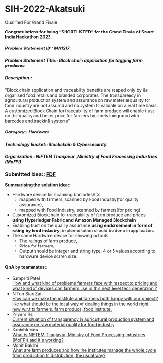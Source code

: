 # SIH-2022-Akatsuki
Qualified For Grand Finale

**Congratulations for being “SHORTLISTED” for the Grand Finale of Smart India Hackathon 2022.**  

##### Problem Statement ID::	MA1217  
##### Problem Statement Title::	Block chain application for tagging farm produces  
##### Description::  
"Block chain application and traceability benefits are reaped only by &e organised food retails and branded corporates. The transparency in agricultural production system and assurance on raw material quality for food industry are not assurcd and no system to validate on a real time basis. A customized Block Chain for traceability of farm produce will enable trust on the quality and better price for farmers by labels integratcd with barcodes and trackinB systems"  
##### Category:: Hardware  
##### Technology Bucket::	Blockchain & Cybersecurity  
##### Organization:: 	NIFTEM Thanjavur ,Ministry of Food Processing Industries (MoFPI)  

### Submitted Idea:: [PDF](https://sih.gov.in/uploads/template/SMARTINDIAHACKATHON202220220515204519.pdf)  
**Summarising the solution idea::**  
* Hardware device for scanning barcodes/IDs
    *  mapped with farmers, scanned by Food Industry(for quality assurance),
    *  mapped with Food Industry, scanned by farmers(for pricing).  
* Customized Blockchain for traceability of farm produce and prices **using Hyperledger Fabric and Amazon Managed Blockchain**
* Enabling trust on the quality assurance **using endorsement in form of rating by food industry**, implementation should be done in application.
* The same Hardware device for showing outputs
    * The ratings of farm produce,
    * Price for farmers,
    * Output should be integer and string type, 4 or 5 values according to hardware device scrren size.  
 #### QnA by teammates::  
 * Sampriti Patel  
 [How and what kind of problems farmers face with respect to pricing and what kind of devices can farmers use in this next level tech generation ?
](https://docs.google.com/document/d/123wA7g9R8RsFLVohvjsJJVWXJ74bRs0KN9AjP_5femE/edit)
* N Tun Sian Zai  
[How can we make the institute and farmers both happy with our project? like what should be the ideal way of dealing things in the world right now w.r.t to farmers, farm produce, food institute.
](https://docs.google.com/document/d/1yPa4MXslBEtdFaWXcQS_M_tRpsNJH6dnWbCWEkG5m2c/edit)  
* Priyam Raj  
[Current situation of transparency in agricultural production system and assurance on raw material quality for food industry](https://docs.google.com/document/d/1X0pJ6YMCzGpgyTgMzMCWJ4tbqfT98_bBOglucg5f-fM/edit)  
* Kanishk Vats  
[What is NIFTEM Thanjavur ,Ministry of Food Processing Industries (MoFPI) and it's working?](https://docs.google.com/document/d/1c8OvaAOrtEoDHXVLgQ5IZGXdgKFnY2eijjnHVslPNi8/edit?usp=sharing)  
* Mohit Bakshi  
[What are farm produces and how the institutes manage the whole cycle from production to distribution, the usual way?](https://drive.google.com/file/d/10SsNiy9CYQ2Dsjks9b7sXDpnBgdKhJqJ/view?usp=sharing)
